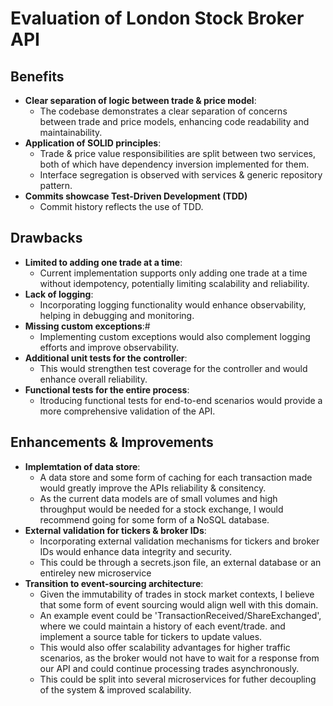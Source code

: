 
# Evaluation of London Stock Broker API

## Benefits
- **Clear separation of logic between trade & price model**:
    - The codebase demonstrates a clear separation of concerns between trade and price models, enhancing code readability and maintainability.
- **Application of SOLID principles**:
    - Trade & price value responsibilities are split between two services, both of which have dependency inversion implemented for them.
    - Interface segregation is observed with services & generic repository pattern.
- **Commits showcase Test-Driven Development (TDD)**
    - Commit history reflects the use of TDD.

## Drawbacks
- **Limited to adding one trade at a time**:
  - Current implementation supports only adding one trade at a time without idempotency, potentially limiting scalability and reliability.
- **Lack of logging**:
  - Incorporating logging functionality would enhance observability, helping in debugging and monitoring.
- **Missing custom exceptions**:#
  - Implementing custom exceptions would also complement logging efforts and improve observability.
- **Additional unit tests for the controller**:
  - This would strengthen test coverage for the controller and would enhance overall reliability.
- **Functional tests for the entire process**:
  - Itroducing functional tests for end-to-end scenarios would provide a more comprehensive validation of the API.

## Enhancements & Improvements
- **Implemtation of data store**:
    - A data store and some form of caching for each transaction made would greatly improve the APIs reliability & consitency.
    - As the current data models are of small volumes and high throughput would be needed for a stock exchange, I would recommend going for some form of a NoSQL database.
- **External validation for tickers & broker IDs**:
    - Incorporating external validation mechanisms for tickers and broker IDs would enhance data integrity and security.
    - This could be through a secrets.json file, an external database or an entireley new microservice
- **Transition to event-sourcing architecture**:
    - Given the immutability of trades in stock market contexts, I believe that some form of event sourcing would align well with this domain.
    - An example event could be 'TransactionReceived/ShareExchanged', where we could maintain a history of each event/trade. and implement a source table for tickers to update values.
    - This would also offer scalability advantages for higher traffic scenarios, as the broker would not have to wait for a response from our API and could continue processing trades asynchronously.
    - This could be split into several microservices for futher decoupling of the system & improved scalability.